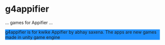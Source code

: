 # g4appifier
...
games for Appifier
...

<div style="background-color: dodgerblue;">g4appifier is for kwike Appifier by abhay saxena. The apps are new games made in unity game engine</div>
